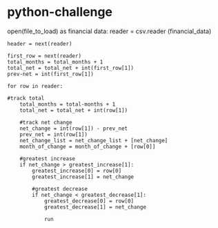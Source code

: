 # python-challenge



open(file_to_load) as financial data:
    reader = csv.reader (financial_data)
    
    header = next(reader)
    
    first_row = next(reader)
    total_months = total_months + 1
    total_net = total_net + int(first_row[1])
    prev-net = int(first_row[1])
    
    for row in reader:
       
    #track total
        total_months = total-months + 1
        total_net = total_net + int(row[1])
        
        #track net change
        net_change = int(row[1]) - prev_net
        prev_net = int(row[1])
        net_change_list = net_change_list + [net_change]
        month_of_change = month_of_change + [row[0]]
        
        #greatest increase
        if net_change > greatest_increase[1]:
            greatest_increase[0] = row[0]
            greatest_increase[1] = net_change
            
            #greatest decrease
            if net_change < greatest_decrease[1]:
                greatest_decrease[0] = row[0]
                greatest_decrease[1] = net_change
                
                run
